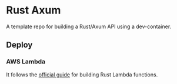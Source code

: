 # Rust Axum

A template repo for building a Rust/Axum API using a dev-container.

## Deploy

### AWS Lambda

It follows the [official guide][1] for building Rust Lambda functions.

[1]: https://docs.aws.amazon.com/serverless-application-model/latest/developerguide/building-rust.html
